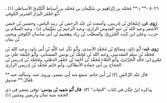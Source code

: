 ٥٠٢٦ -** د:** مُحَمَّد بن إِبْرَاهِيم بن سُلَيْمان بن مُحَمَّد بن أسباط الْكِنْدِيّ الأسباطي (١) ، أَبُو جَعْفَر البزاز الضرير الكوفي.

**رَوَى عَن:** إِسْحَاق بْن إدريس، وأشعث بْن عَبْد الرحمن بْن زبيد اليامي، وحسين بْن حَسَن الأشقر وعبد الله بْن عبد القدوس الرازي، وعبد الرحيم بْن سُلَيْمان (د) ، وعبد السلام بن حرب، وعلي ابن ثَابِت الْجَزَرِيّ، والمطلب بْن زِيَاد وهشيم بْن أَبي ساسان الكوفي ويحيى بْن يمان.

**رَوَى عَنه:** أَبُو دَاوُد، وصالح بْن مُحَمَّد الأسدي، وأَبُو بَكْر عَبد اللَّهِ بْن أَبي داود، وعبد الله بْن مُحَمَّد بْن سلم المقدسي، وعبد الله بْن مُحَمَّد بْن يونس السمناني، وأَبُو خَيْثَمَة علي بن عَمْرو ابن خَالِد الْحَرَّانِيّ، وأَبُو الْعَلاء مُحَمَّد بْن أَحْمَدَ بْن جَعْفَر الذهلي، ومُحَمَّد بْن إدريس بْن الحجاج بن أَبي حمادة الأنطاكي، وأبو حَاتِم مُحَمَّد بْن إدريس الرازي.

قال عَبْد الرَّحْمَنِ (٢) بْن أَبي حاتم: سمع منه أَبِي بمصر، وروى عنه، وسألته عنه،** فَقَالَ:** صدوق.

وذكره ابنُ حِبَّان في كتاب "الثقات" (٣) .**قال أَبُو سَعِيد بْن يونس:** توفي بمصر فِي ذي الحجة سنة ثمان وأربعين ومئتين (١) .
